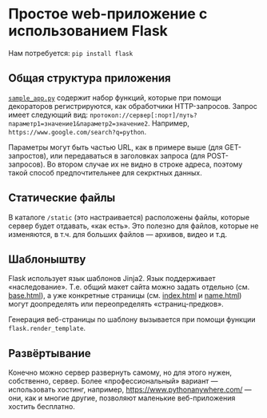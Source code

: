 # Простое web-приложение с использованием Flask

Нам потребуется: `pip install flask`

## Общая структура приложения

[`sample_app.py`](sample_app.py) содержит набор функций, которые при помощи декораторов регистрируются, как обработчики HTTP-запросов.
Запрос имеет следующий вид: `протокол://сервер[:порт]/путь?параметр1=значение1&параметр2=значение2`.
Например, `https://www.google.com/search?q=python`.

Параметры могут быть частью URL, как в примере выше (для GET-запростов), или передаваться в заголовках запроса (для POST-запросов).
Во втором случае их не видно в строке адреса, поэтому такой способ предпочтительнее для секрктных данных.

## Статические файлы

В каталоге `/static` (это настраивается) расположены файлы, которые сервер будет отдавать, «как есть». Это полезно для файлов,
которые не изменяются, в т.ч. для больших файлов — архивов, видео и т.д.

## Шаблоныштву

Flask использует язык шаблонов Jinja2. Язык поддерживает «наследование». Т.е. общий макет сайта можно задать отдельно
(см. [base.html](templates/base.html)), а уже конкретные страницы (см. [index.html](templates/index.html) и [name.html](templates/name.html)) могут доопределять или переопределять «страниц-предков».

Генерация веб-страницы по шаблону вызывается при помощи функции `flask.render_template`.

## Развёртывание

Конечно можно сервер развернуть самому, но для этого нужен, собственно, сервер. Более «профессиональный» вариант — использовать хостинг, например, https://www.pythonanywhere.com/ — они, как и многие другие, позволяют маленькие веб-приложения хостить бесплатно.
